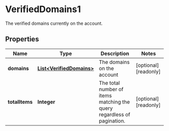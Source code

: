 

# VerifiedDomains1

The verified domains currently on the account.

## Properties

| Name | Type | Description | Notes |
|------------ | ------------- | ------------- | -------------|
|**domains** | [**List&lt;VerifiedDomains&gt;**](VerifiedDomains.md) | The domains on the account |  [optional] [readonly] |
|**totalItems** | **Integer** | The total number of items matching the query regardless of pagination. |  [optional] [readonly] |




